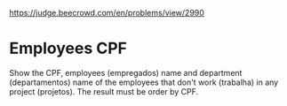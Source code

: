 https://judge.beecrowd.com/en/problems/view/2990

# Employees CPF

Show the CPF, employees (empregados) name and department (departamentos) name of
the employees that don't work (trabalha) in any project (projetos). The result
must be order by CPF.
